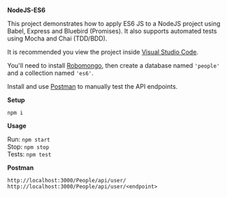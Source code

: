 **NodeJS-ES6**

This project demonstrates how to apply ES6 JS to a NodeJS project using Babel, Express and Bluebird (Promises). It also supports automated tests using Mocha and Chai (TDD/BDD).

It is recommended you view the project inside [Visual Studio Code](https://code.visualstudio.com/).

You'll need to install [Robomongo](https://robomongo.org/), then create a database named `'people'` and a collection named `'es6'`.

Install and use [Postman](https://www.postman.com/) to manually test the API endpoints.

****Setup****

`npm i`

****Usage****

Run: `npm start`\
Stop: `npm stop`\
Tests: `npm test`

****Postman****

`http://localhost:3000/People/api/user/`\
`http://localhost:3000/People/api/user/<endpoint>`